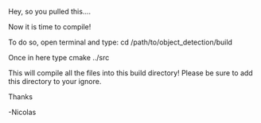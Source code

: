 Hey, so you pulled this....

Now it is time to compile!


To do so, open terminal and type:
	cd /path/to/object_detection/build

Once in here type
	cmake ../src

This will compile all the files into this build directory! Please be sure to add this directory to your ignore.


Thanks

-Nicolas
